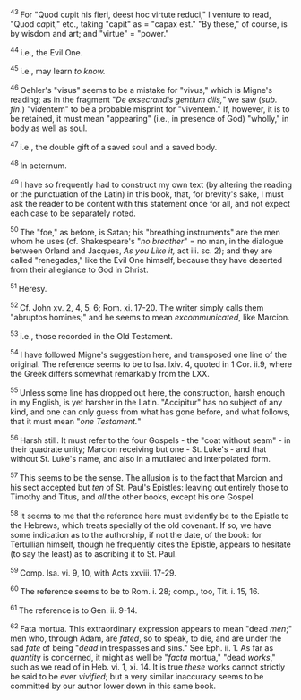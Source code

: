 <body>
 <p><a name="P3703_702467"></a>
 <sup>43 </sup>For "Quod c<i>u</i>pit his fieri, deest hoc virtute reduci," I venture to read, "Quod c<i>a</i>pit," etc., taking "capit" as = "capax est." "By these," of course, is by wisdom and art; and "virtue" = "power."</p>
 
 <p><a name="P3706_702733"></a>
 <sup>44 </sup>i.e., the Evil One.</p>
 
 <p><a name="P3708_702849"></a>
 <sup>45 </sup>i.e., may learn <i>to know.</i></p>
 
 <p><a name="P3711_702952"></a>
 <sup>46 </sup>Oehler's "vi<i>s</i>us" seems to be a mistake for "vi<i>v</i>us," which is Migne's reading; as in the fragment "<i>De exsecrandis gentium diis,</i>" we saw (<i>sub. fin</i>.) "vi<i>d</i>entem" to be a probable misprint for "vi<i>v</i>entem." If, however, it is to be retained, it must mean "appearing" (i.e., in presence of God) "wholly," in body as well as soul.</p>
 
 <p><a name="P3716_703465"></a>
 <sup>47 </sup>i.e., the double gift of a saved soul and a saved body.</p>
 
 <p><a name="P3719_703604"></a>
 <sup>48 </sup>In aeternum.</p>
 
 <p><a name="P3723_703716"></a>
 <sup>49 </sup>I have so frequently had to construct my own text (by altering the reading or the punctuation of the Latin) in this book, that, for brevity's sake, I must ask the reader to be content with this statement once for all, and not expect each case to be separately noted.</p>
 
 <p><a name="P3726_704060"></a>
 <sup>50 </sup>The "foe," as before, is Satan; his "breathing instruments" are the men whom he uses (cf. Shakespeare's "<i>no breather</i>" = no man, in the dialogue between Orland and Jacques, <i>As you Like it,</i> act iii. sc. 2); and they are called "renegades," like the Evil One himself, because they have deserted from their allegiance to God in Christ.</p>
 
 <p><a name="P3728_704433"></a>
 <sup>51 </sup>Heresy.</p>
 
 <p><a name="P3745_705140"></a>
 <sup>52 </sup>Cf. John xv. 2, 4, 5, 6; Rom. xi. 17-20. The writer simply calls them "abruptos homines;" and he seems to mean <i>excommunicated</i>, like Marcion.</p>
 
 <p><a name="P3749_705421"></a>
 <sup>53 </sup>i.e., those recorded in the Old Testament.</p>
 
 <p><a name="P3752_705549"></a>
 <sup>54 </sup>I have followed Migne's suggestion here, and transposed one line of the original. The reference seems to be to Isa. lxiv. 4, quoted in 1 Cor. ii.9, where the Greek differs somewhat remarkably from the LXX.</p>
 
 <p><a name="P3763_706179"></a>
 <sup>55 </sup>Unless some line has dropped out here, the construction, harsh enough in my English, is yet harsher in the Latin. "Accipitur" has no subject of any kind, and one can only guess from what has gone before, and what follows, that it must mean "<i>one Testament.</i>"</p>
 
 <p><a name="P3765_706480"></a>
 <sup>56 </sup>Harsh still. It must refer to the four Gospels - the "coat without seam" - in their quadrate unity; Marcion receiving but one - St. Luke's - and that without St. Luke's name, and also in a mutilated and interpolated form.</p>
 
 <p><a name="P3771_706901"></a>
 <sup>57 </sup>This seems to be the sense. The allusion is to the fact that Marcion and his sect accepted but <i>ten</i> of St. Paul's Epistles: leaving out entirely those to Timothy and Titus, and <i>all</i> the other books, except his one Gospel.</p>
 
 <p><a name="P3773_707169"></a>
 <sup>58 </sup>It seems to me that the reference here must evidently be to the Epistle to the Hebrews, which treats specially of the old covenant. If so, we have some indication as to the authorship, if not the date, of the book: for Tertullian himself, though he frequently cites the Epistle, appears to hesitate (to say the least) as to ascribing it to St. Paul. </p>
 
 <p><a name="P3775_707588"></a>
 <sup>59 </sup>Comp. Isa. vi. 9, 10, with Acts xxviii. 17-29.</p>
 
 <p><a name="P3782_707875"></a>
 <sup>60 </sup>The reference seems to be to Rom. i. 28; comp., too, Tit. i. 15, 16.</p>
 
 <p><a name="P3789_708214"></a>
 <sup>61 </sup>The reference is to Gen. ii. 9-14.</p>
 
 <p><a name="P3794_708407"></a>
 <sup>62 </sup>Fata mortua. This extraordinary expression appears to mean "dead <i>men</i>;" men who, through Adam, are <i>fated</i>, so to speak, to die, and are under the sad <i>fate</i> of being "<i>dead</i> in trespasses and sins." See Eph. ii. 1. As far as <i>quantity</i> is concerned, it might as well be "<i>facta</i> mortua," "dead <i>works</i>," such as we read of in Heb. vi. 1, xi. 14. It is true <i>these</i> works cannot strictly be said to be ever <i>vivified</i>; but a very similar inaccuracy seems to be committed by our author lower down in this same book.</p>
 
 </body>